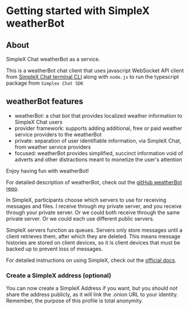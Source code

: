 # Getting started with SimpleX weatherBot

## About

SimpleX Chat weatherBot as a service.

This is a weatherBot chat client that uses javascript WebSocket API client from [SimpleX Chat terminal CLI](https://github.com/simplex-chat/simplex-chat/blob/stable/docs/CLI.md) along with `node.js` to run the typescript package from `Simplex Chat SDK`


## weatherBot features

- weatherBot: a chat bot that provides localized weather information to SimpleX Chat users
- provider framework: supports adding additional, free or paid weather service providers to the weatherBot
- private: separation of user identifiable information, via SimpleX Chat, from weather service providers
- focused: weatherBot provides simplified, succinct information void of adverts and other distractions meant to monetize the user's attention

Enjoy having fun with weatherBot! 

For detailed description of weatherBot, check out the [gitHub weatherBot repo](https://github.com/start9labs/weatherbot).


In SimpleX, participants choose which servers to use for receiving messages and files. I receive through my private server, and you receive through your private server. Or we could both receive through the same private server. Or we could each use different public servers.

SimpleX servers function as queues. Servers only store messages until a client retrieves them, after which they are deleted. This means message histories are stored on client devices, so it is client devices that must be backed up to prevent loss of messages.

For detailed instructions on using SimpleX, check out the [official docs](https://simplex.chat/docs/guide/readme.html).



### Create a SimpleX address (optional)

You can now create a SimpleX Address if you want, but you should _not_ share the address publicly, as it will link the .onion URL to your identity. Remember, the purpose of this profile is total anonymity.

